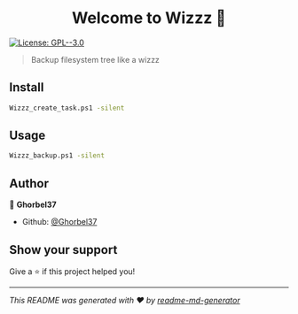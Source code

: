 <h1 align="center">Welcome to Wizzz 👋</h1>
<p>
  <a href="#" target="_blank">
    <img alt="License: GPL--3.0" src="https://img.shields.io/badge/License-GPL--3.0-yellow.svg" />
  </a>
</p>

> Backup filesystem tree like a wizzz

## Install

```sh
Wizzz_create_task.ps1 -silent
```

## Usage

```sh
Wizzz_backup.ps1 -silent
```

## Author

👤 **Ghorbel37**

* Github: [@Ghorbel37](https://github.com/Ghorbel37)

## Show your support

Give a ⭐️ if this project helped you!

***
_This README was generated with ❤️ by [readme-md-generator](https://github.com/kefranabg/readme-md-generator)_